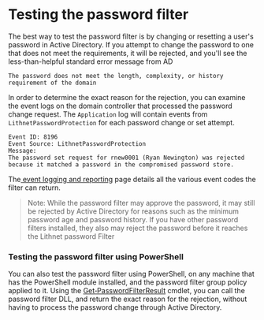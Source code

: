 # Testing the password filter

The best way to test the password filter is by changing or resetting a user's password in Active Directory. If you attempt to change the password to one that does not meet the requirements, it will be rejected, and you'll see the less-than-helpful standard error message from AD

```
The password does not meet the length, complexity, or history requirement of the domain
```

In order to determine the exact reason for the rejection, you can examine the event logs on the domain controller that processed the password change request. The `Application` log will contain events from `LithnetPasswordProtection` for each password change or set attempt.

```
Event ID: 8196
Event Source: LithnetPasswordProtection
Message:
The password set request for rnew0001 (Ryan Newington) was rejected because it matched a password in the compromised password store.
```

The[ event logging and reporting](event-logging-and-reporting.md) page details all the various event codes the filter can return.

> Note: While the password filter may approve the password, it may still be rejected by Active Directory for reasons such as the minimum password age and password history. If you have other password filters installed, they also may reject the password before it reaches the Lithnet password Filter

### Testing the password filter using PowerShell

You can also test the password filter using PowerShell, on any machine that has the PowerShell module installed, and the password filter group policy applied to it. Using the [Get‐PasswordFilterResult](../advanced-help/powershell-reference/get-passwordfilterresult.md) cmdlet, you can call the password filter DLL, and return the exact reason for the rejection, without having to process the password change through Active Directory.
